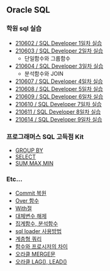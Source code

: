 ## Oracle SQL

### 학원 sql 실습
  - [210602 / SQL Developer 1일차 실습](https://github.com/swanstoz/TIL/blob/master/Database/Oracle%20SQL/1%EC%9D%BC%EC%B0%A8.sql)
  - [210603 / SQL Developer 2일차 실습](https://github.com/swanstoz/TIL/blob/master/Database/Oracle%20SQL/2%EC%9D%BC%EC%B0%A8.sql)
    - 단일함수와 그룹함수 
  - [210604 / SQL Developer 3일차 실습](https://github.com/swanstoz/TIL/blob/master/Database/Oracle%20SQL/3%EC%9D%BC%EC%B0%A8.sql)
    - 분석함수와 JOIN
  - [210607 / SQL Developer 4일차 실습](https://github.com/swanstoz/TIL/blob/master/Database/Oracle%20SQL/4%EC%9D%BC%EC%B0%A8.sql)
  - [210608 / SQL Developer 5일차 실습](https://github.com/swanstoz/TIL/blob/master/Database/Oracle%20SQL/5%EC%9D%BC%EC%B0%A8.sql)
  - [210609 / SQL Developer 6일차 실습](https://github.com/swanstoz/TIL/blob/master/Database/Oracle%20SQL/6%EC%9D%BC%EC%B0%A8.sql)
  - [210610 / SQL Developer 7일차 실습](https://github.com/swanstoz/TIL/blob/master/Database/Oracle%20SQL/7%EC%9D%BC%EC%B0%A8.sql)
  - [210611 / SQL Developer 8일차 실습](https://github.com/swanstoz/TIL/blob/master/Database/Oracle%20SQL/8%EC%9D%BC%EC%B0%A8.sql)
  - [210614 / SQL Developer 9일차 실습](https://github.com/swanstoz/TIL/blob/master/Database/Oracle%20SQL/9%EC%9D%BC%EC%B0%A8.sql)


### 프로그래머스 SQL 고득점 Kit
- [GROUP BY](https://github.com/kimsojung1121/TIL/blob/master/Database/Oracle%20SQL/programmers_group%2Bby.md)
- [SELECT](https://github.com/kimsojung1121/TIL/blob/master/Database/Oracle%20SQL/programmers_select.md)
- [SUM,MAX,MIN](https://github.com/kimsojung1121/TIL/blob/master/Database/Oracle%20SQL/programmers_sum%2Bmax%2Bmin.md)

### Etc...
- [Commit 복원](https://github.com/kimsojung1121/TIL/blob/master/Database/Oracle%20SQL/commit_%EB%B3%B5%EC%9B%90.md)
- [Over 함수](https://github.com/kimsojung1121/TIL/blob/master/Database/Oracle%20SQL/OVER()%20%ED%95%A8%EC%88%98.md)
- [With절](https://github.com/kimsojung1121/TIL/blob/master/Database/Oracle%20SQL/with%EC%A0%88.md)
- [대체변수 해제](https://github.com/kimsojung1121/TIL/blob/master/Database/Oracle%20SQL/%EB%8C%80%EC%B2%B4%EB%B3%80%EC%88%98%20%ED%95%B4%EC%A0%9C.md)
- [집계함수, 분석함수](https://github.com/kimsojung1121/TIL/blob/master/Database/Oracle%20SQL/%EC%A7%91%EA%B3%84%ED%95%A8%EC%88%98%2C%20%EB%B6%84%EC%84%9D%ED%95%A8%EC%88%98.md)
- [sql loader 사용방법](https://github.com/kimsojung1121/TIL/blob/master/Database/Oracle%20SQL/SQL+Loader.md)
- [계층형 쿼리](https://github.com/kimsojung1121/TIL/blob/master/Database/Oracle%20SQL/%EA%B3%84%EC%B8%B5%ED%98%95%EC%BF%BC%EB%A6%AC.md)
- [함수와 프로시저의 차이](https://github.com/kimsojung1121/TIL/blob/master/Database/Oracle%20SQL/%ED%95%A8%EC%88%98%EC%99%80%20%ED%94%84%EB%A1%9C%EC%8B%9C%EC%A0%80.md)
- [오라클 MERGE문](https://github.com/kimsojung1121/TIL/blob/master/Database/Oracle%20SQL/merge%20into.md)
- [오라클 LAG(), LEAD()](https://github.com/kimsojung1121/TIL/blob/master/Database/Oracle%20SQL/LAG()%2C%20LEAD().md)
